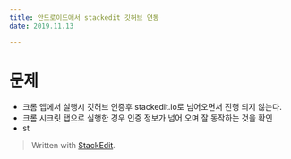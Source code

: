 ```yaml
---
title: 안드로이드애서 stackedit 깃허브 연동  
date: 2019.11.13

---
```

# 문제 
 - 크롬 앱에서 실행시 깃허브 인증후 stackedit.io로 넘어오면서 진행 되지 않는다.
 - 크롬 시크릿 탭으로 실행한 경우 인증 정보가 넘어 오며 잘 동작하는 것을 확인
 - st

> Written with [StackEdit](https://ㄴㅅstackedit.io/).
<!--stackedit_data:
eyJoaXN0b3J5IjpbLTk1NDIzOTc2NywtNzg1NjgzOTg5LDkxNz
QwMjUwXX0=
-->